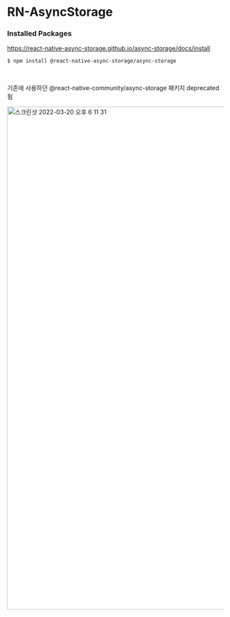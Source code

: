 # RN-AsyncStorage

### Installed Packages

https://react-native-async-storage.github.io/async-storage/docs/install

```
$ npm install @react-native-async-storage/async-storage
```

<br/>

기존에 사용하던 @react-native-community/async-storage 패키지 deprecated 됨

<img width="1169" alt="스크린샷 2022-03-20 오후 6 11 31" src="https://user-images.githubusercontent.com/38206489/159155720-8a8e96e4-442c-4565-9ec1-a80d107de6d4.png">
